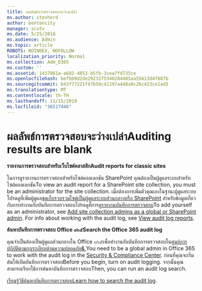 ```yaml
---
title: ผลลัพธ์การตรวจสอบจะว่างเปล่า
ms.author: stevhord
author: bentoncity
manager: scotv
ms.date: 5/25/2018
ms.audience: Admin
ms.topic: article
ROBOTS: NOINDEX, NOFOLLOW
localization_priority: Normal
ms.collection: Adm_O365
ms.custom: ''
ms.assetid: 1437061a-a602-4853-b5fb-3cea7fd735ce
ms.openlocfilehash: befbb9d2de29231f5346284485aa55613d4f687b
ms.sourcegitcommit: b43f77221f47b50c41197a448a9c26c423ce1ad5
ms.translationtype: MT
ms.contentlocale: th-TH
ms.lasthandoff: 11/15/2019
ms.locfileid: "36517446"
---
```

# <a name="auditing-results-are-blank"></a><span data-ttu-id="495ad-102">ผลลัพธ์การตรวจสอบจะว่างเปล่า</span><span class="sxs-lookup"><span data-stu-id="495ad-102">Auditing results are blank</span></span>

 <span data-ttu-id="495ad-103">**รายงานการตรวจสอบสำหรับเว็บไซต์คลาสสิก**</span><span class="sxs-lookup"><span data-stu-id="495ad-103">**Audit reports for classic sites**</span></span>
  
<span data-ttu-id="495ad-104">ในการดูรายงานการตรวจสอบสำหรับไซต์คอลเลกชัน SharePoint คุณต้องเป็นผู้ดูแลระบบสำหรับไซต์คอลเลกชัน</span><span class="sxs-lookup"><span data-stu-id="495ad-104">To view an audit report for a SharePoint site collection, you must be an administrator for the site collection.</span></span> <span data-ttu-id="495ad-105">เมื่อต้องการเพิ่มตัวคุณเองในฐานะผู้ดูแลระบบโปรดดูที่เพิ่มผู้ดูแล[ชุดเก็บรวบรวมไซต์เป็นผู้ดูแลระบบส่วนกลางหรือ SharePoint](https://go.microsoft.com/fwlink/?linkid=869390) สำหรับข้อมูลเกี่ยวกับการทำงานกับบันทึกการตรวจสอบโปรดดูที่การ[ดูรายงานบันทึกการตรวจสอบ](https://go.microsoft.com/fwlink/?linkid=395237)</span><span class="sxs-lookup"><span data-stu-id="495ad-105">To add yourself as an administrator, see [Add site collection admins as a global or SharePoint admin](https://go.microsoft.com/fwlink/?linkid=869390). For info about working with the audit log, see [View audit log reports](https://go.microsoft.com/fwlink/?linkid=395237).</span></span> 
  
 <span data-ttu-id="495ad-106">**ค้นหาบันทึกการตรวจสอบ Office ๓๖๕**</span><span class="sxs-lookup"><span data-stu-id="495ad-106">**Search the Office 365 audit log**</span></span>
  
<span data-ttu-id="495ad-107">คุณจำเป็นต้องเป็นผู้ดูแลส่วนกลางใน Office ๓๖๕เพื่อทำงานกับบันทึกการตรวจสอบใน[ศูนย์การปฏิบัติตามกฎระเบียบด้านความปลอดภัย&amp; ](https://protection.office.com)</span><span class="sxs-lookup"><span data-stu-id="495ad-107">You need to be a global admin in Office 365 to work with the audit log in the [Security &amp; Compliance Center](https://protection.office.com).</span></span> <span data-ttu-id="495ad-108">ก่อนที่คุณจะเริ่มต้นให้เปิดบันทึกการตรวจสอบ</span><span class="sxs-lookup"><span data-stu-id="495ad-108">Before you begin, turn on audit logging.</span></span> <span data-ttu-id="495ad-109">จากนั้นคุณสามารถเรียกใช้การค้นหาบันทึกการตรวจสอบ</span><span class="sxs-lookup"><span data-stu-id="495ad-109">Then, you can run an audit log search.</span></span> 
  
<span data-ttu-id="495ad-110">[เรียนรู้วิธีค้นหาบันทึกการตรวจสอบ](https://go.microsoft.com/fwlink/?linkid=708432)</span><span class="sxs-lookup"><span data-stu-id="495ad-110">[Learn how to search the audit log](https://go.microsoft.com/fwlink/?linkid=708432).</span></span>
  


